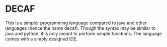 DECAF
=====

This is a simpler programming language compared to java and other
languages (hence the name decaf). Though the syntax may be similar to
java and python, it is only meant to perform simple functions. The
language comes with a simply designed IDE.
